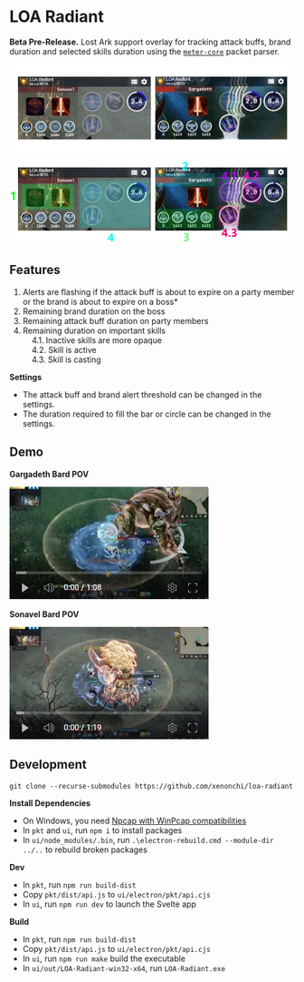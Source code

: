 # LOA Radiant

**Beta Pre-Release.** Lost Ark support overlay for tracking attack buffs, brand duration and selected skills duration using the [`meter-core`](https://github.com/lost-ark-dev/meter-core) packet parser.

![](./docs/loa-radiant-img.jpg)
![](./docs/loa-radiant-img-annotated.jpg)

## Features

1. Alerts are flashing if the attack buff is about to expire on a party member or the brand is about to expire on a boss* 
2. Remaining brand duration on the boss
3. Remaining attack buff duration on party members
4. Remaining duration on important skills\
&nbsp;&nbsp;&nbsp;&nbsp;4.1. Inactive skills are more opaque\
&nbsp;&nbsp;&nbsp;&nbsp;4.2. Skill is active\
&nbsp;&nbsp;&nbsp;&nbsp;4.3. Skill is casting

**Settings**
- The attack buff and brand alert threshold can be changed in the settings.
- The duration required to fill the bar or circle can be changed in the settings.

## Demo

**Gargadeth Bard POV**

[![](./docs/demo-bard-gargadeth.jpg)](https://youtu.be/wYwDhsH4ALM)

**Sonavel Bard POV**

[![](./docs/demo-bard-sonavel.jpg)](https://youtu.be/wqt-OboX2aA)

## Development

```
git clone --recurse-submodules https://github.com/xenonchi/loa-radiant
```

**Install Dependencies**
- On Windows, you need [Npcap with WinPcap compatibilities](https://npcap.com/#download)
- In `pkt` and `ui`, run `npm i` to install packages
- In `ui/node_modules/.bin`, run `.\electron-rebuild.cmd --module-dir ../..` to rebuild broken packages

**Dev**
- In `pkt`, run `npm run build-dist`
- Copy `pkt/dist/api.js` to `ui/electron/pkt/api.cjs`
- In `ui`, run `npm run dev` to launch the Svelte app

**Build**
- In `pkt`, run `npm run build-dist`
- Copy `pkt/dist/api.js` to `ui/electron/pkt/api.cjs`
- In `ui`, run `npm run make` build the executable
- In `ui/out/LOA-Radiant-win32-x64`, run `LOA-Radiant.exe`
